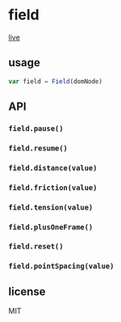 field
=====

[live](http://olivierrr.github.io/field/example/example.html)

## usage

```js
var field = Field(domNode)  
```

## API

### `field.pause()`
### `field.resume()`
### `field.distance(value)`
### `field.friction(value)`
### `field.tension(value)`
### `field.plusOneFrame()`
### `field.reset()`
###	`field.pointSpacing(value)`

## license

MIT
